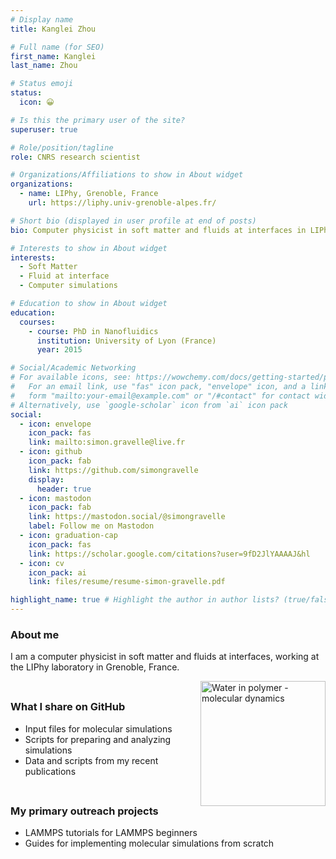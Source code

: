 ```yaml
---
# Display name
title: Kanglei Zhou

# Full name (for SEO)
first_name: Kanglei
last_name: Zhou

# Status emoji
status:
  icon: 😀

# Is this the primary user of the site?
superuser: true

# Role/position/tagline
role: CNRS research scientist

# Organizations/Affiliations to show in About widget
organizations:
  - name: LIPhy, Grenoble, France
    url: https://liphy.univ-grenoble-alpes.fr/

# Short bio (displayed in user profile at end of posts)
bio: Computer physicist in soft matter and fluids at interfaces in LIPhy (UGA, CNRS), in Grenoble, France.

# Interests to show in About widget
interests:
  - Soft Matter
  - Fluid at interface
  - Computer simulations

# Education to show in About widget
education:
  courses:
    - course: PhD in Nanofluidics
      institution: University of Lyon (France)
      year: 2015

# Social/Academic Networking
# For available icons, see: https://wowchemy.com/docs/getting-started/page-builder/#icons
#   For an email link, use "fas" icon pack, "envelope" icon, and a link in the
#   form "mailto:your-email@example.com" or "/#contact" for contact widget.
# Alternatively, use `google-scholar` icon from `ai` icon pack
social:
  - icon: envelope
    icon_pack: fas
    link: mailto:simon.gravelle@live.fr
  - icon: github
    icon_pack: fab
    link: https://github.com/simongravelle
    display:
      header: true
  - icon: mastodon
    icon_pack: fab
    link: https://mastodon.social/@simongravelle
    label: Follow me on Mastodon
  - icon: graduation-cap
    icon_pack: fas
    link: https://scholar.google.com/citations?user=9fD2JlYAAAAJ&hl
  - icon: cv
    icon_pack: ai
    link: files/resume/resume-simon-gravelle.pdf

highlight_name: true # Highlight the author in author lists? (true/false)
---
```


### About me ##

I am a computer physicist in soft matter and fluids at interfaces, working at the LIPhy laboratory in Grenoble, France.

<a href="https://github.com/simongravelle" target="_blank" style="float: right">
  <img src="https://raw.githubusercontent.com/simongravelle/simongravelle.github.io/refs/heads/main/static/img/water-in-polymer.png" alt="Water in polymer - molecular dynamics" width="200">
</a>

<span style="display: block; height: 8px;"></span>

### What I share on <a href="https://github.com/simongravelle" target="_blank" style="text-decoration: none;">GitHub</a> ##

  - Input files for molecular simulations
  - Scripts for preparing and analyzing simulations
  - Data and scripts from my recent publications

<span style="display: block; height: 8px;"></span>

### My primary outreach projects ##

  - <a href="https://github.com/lammpstutorials" target="_blank" style="text-decoration: none;">LAMMPS tutorials</a> for LAMMPS beginners
  - <a href="https://github.com/mdcourse" target="_blank" style="text-decoration: none;">Guides</a> for implementing molecular simulations from scratch

